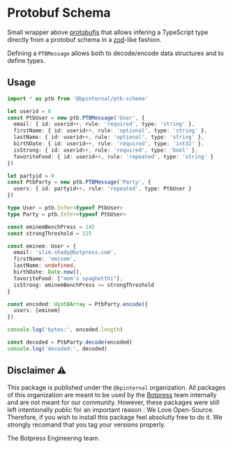 # Protobuf Schema

Small wrapper above [protobufjs](https://github.com/protobufjs/protobuf.js) that allows infering a TypeScript type directly from a protobuf schema in a [zod](https://github.com/colinhacks/zod)-like fashion.

Defining a `PTBMessage` allows both to decode/encode data structures and to define types.

## Usage

```ts
import * as ptb from '@bpinternal/ptb-schema'

let userid = 0
const PtbUser = new ptb.PTBMessage('User', {
  email: { id: userid++, rule: 'required', type: 'string' },
  firstName: { id: userid++, rule: 'optional', type: 'string' },
  lastName: { id: userid++, rule: 'optional', type: 'string' },
  birthDate: { id: userid++, rule: 'required', type: 'int32' },
  isStrong: { id: userid++, rule: 'required', type: 'bool' },
  favoriteFood: { id: userid++, rule: 'repeated', type: 'string' }
})

let partyid = 0
const PtbParty = new ptb.PTBMessage('Party', {
  users: { id: partyid++, rule: 'repeated', type: PtbUser }
})

type User = ptb.Infer<typeof PtbUser>
type Party = ptb.Infer<typeof PtbUser>

const eminemBenchPress = 145
const strongThreshold = 225

const eminem: User = {
  email: 'slim.shady@botpress.com',
  firstName: 'eminem',
  lastName: undefined,
  birthDate: Date.now(),
  favoriteFood: ["mom's spaghetthi"],
  isStrong: eminemBenchPress >= strongThreshold
}

const encoded: Uint8Array = PtbParty.encode({
  users: [eminem]
})

console.log('bytes:', encoded.length)

const decoded = PtbParty.decode(encoded)
console.log('decoded:', decoded)
```

## Disclaimer ⚠️

This package is published under the `@bpinternal` organization. All packages of this organization are meant to be used by the [Botpress](https://github.com/botpress/botpress) team internally and are not meant for our community. However, these packages were still left intentionally public for an important reason : We Love Open-Source. Therefore, if you wish to install this package feel absolutly free to do it. We strongly recomand that you tag your versions properly.

The Botpress Engineering team.

